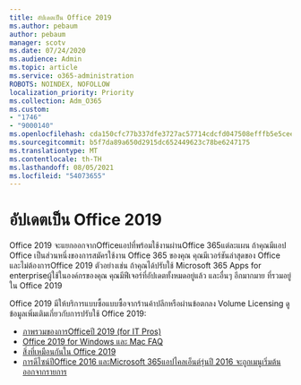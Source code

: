 ```yaml
---
title: อัปเดตเป็น Office 2019
ms.author: pebaum
author: pebaum
manager: scotv
ms.date: 07/24/2020
ms.audience: Admin
ms.topic: article
ms.service: o365-administration
ROBOTS: NOINDEX, NOFOLLOW
localization_priority: Priority
ms.collection: Adm_O365
ms.custom:
- "1746"
- "9000140"
ms.openlocfilehash: cda150cfc77b337dfe3727ac57714cdcfd047508efffb5e5ceecfc0ebe4c8a27
ms.sourcegitcommit: b5f7da89a650d2915dc652449623c78be6247175
ms.translationtype: MT
ms.contentlocale: th-TH
ms.lasthandoff: 08/05/2021
ms.locfileid: "54073655"
---
```

# <a name="update-to-office-2019"></a>อัปเดตเป็น Office 2019

Office 2019 จะแยกออกจากOfficeแอปที่พร้อมใช้งานผ่านOffice 365แต่ละแผน ถ้าคุณมีแอป Office เป็นส่วนหนึ่งของการสมัครใช้งาน Office 365 ของคุณ คุณมีเวอร์ชันล่าสุดของ Office และไม่ต้องการOffice 2019 ตัวอย่างเช่น ถ้าคุณได้ปรับใช้ Microsoft 365 Apps for enterpriseผู้ใช้ในองค์กรของคุณ คุณมีฟีเจอร์ที่อัปเดตทั้งหมดอยู่แล้ว และอื่นๆ อีกมากมาย ที่รวมอยู่ใน Office 2019

Office 2019 มีให้บริการแบบซื้อแบบซื้อจากร้านค้าปลีกหรือผ่านข้อตกลง Volume Licensing ดูข้อมูลเพิ่มเติมเกี่ยวกับการปรับใช้ Office 2019:  

- [ภาพรวมของการOfficeปี 2019 (for IT Pros)](https://docs.microsoft.com/deployoffice/office2019/overview)  
- [Office 2019 for Windows และ Mac FAQ](https://support.microsoft.com/help/4133312)  
- [สิ่งที่เหมือนกันใน Office 2019](https://docs.microsoft.com/deployoffice/office2019/overview#whats-stayed-the-same-in-office-2019)  
- [การดีไซน์ปีOffice 2016 และMicrosoft 365แอปไคลเอ็นต์รุ่นปี 2016 จะถูกเมนูเริ่มต้นออกจากรายการ](https://support.office.com/article/8fe5e052-76d2-49de-af30-2e84ed3da907?wt.mc_id=Alchemy_ClientDIA)